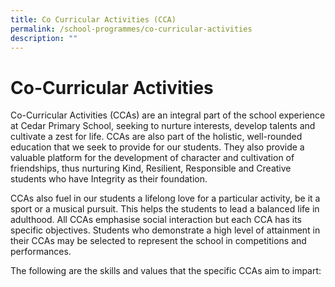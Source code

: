 ```yaml
---
title: Co Curricular Activities (CCA)
permalink: /school-programmes/co-curricular-activities
description: ""
---
```

# **Co-Curricular Activities**

Co-Curricular Activities (CCAs) are an integral part of the school experience at Cedar Primary School, seeking to nurture interests, develop talents and cultivate a zest for life. CCAs are also part of the holistic, well-rounded education that we seek to provide for our students. They also provide a valuable platform for the development of character and cultivation of friendships, thus nurturing Kind, Resilient, Responsible and Creative students who have Integrity as their foundation.

CCAs also fuel in our students a lifelong love for a particular activity, be it a sport or a musical pursuit. This helps the students to lead a balanced life in adulthood. All CCAs emphasise social interaction but each CCA has its specific objectives. Students who demonstrate a high level of attainment in their CCAs may be selected to represent the school in competitions and performances.

The following are the skills and values that the specific CCAs aim to impart: